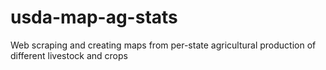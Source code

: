 # usda-map-ag-stats
Web scraping and creating maps from per-state agricultural production of different livestock and crops
